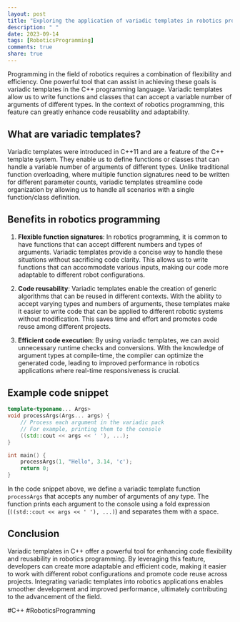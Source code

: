 ```yaml
---
layout: post
title: "Exploring the application of variadic templates in robotics programming with C++"
description: " "
date: 2023-09-14
tags: [RoboticsProgramming]
comments: true
share: true
---
```


Programming in the field of robotics requires a combination of flexibility and efficiency. One powerful tool that can assist in achieving these goals is variadic templates in the C++ programming language. Variadic templates allow us to write functions and classes that can accept a variable number of arguments of different types. In the context of robotics programming, this feature can greatly enhance code reusability and adaptability.

## What are variadic templates?

Variadic templates were introduced in C++11 and are a feature of the C++ template system. They enable us to define functions or classes that can handle a variable number of arguments of different types. Unlike traditional function overloading, where multiple function signatures need to be written for different parameter counts, variadic templates streamline code organization by allowing us to handle all scenarios with a single function/class definition.

## Benefits in robotics programming

1. **Flexible function signatures**: In robotics programming, it is common to have functions that can accept different numbers and types of arguments. Variadic templates provide a concise way to handle these situations without sacrificing code clarity. This allows us to write functions that can accommodate various inputs, making our code more adaptable to different robot configurations.

2. **Code reusability**: Variadic templates enable the creation of generic algorithms that can be reused in different contexts. With the ability to accept varying types and numbers of arguments, these templates make it easier to write code that can be applied to different robotic systems without modification. This saves time and effort and promotes code reuse among different projects.

3. **Efficient code execution**: By using variadic templates, we can avoid unnecessary runtime checks and conversions. With the knowledge of argument types at compile-time, the compiler can optimize the generated code, leading to improved performance in robotics applications where real-time responsiveness is crucial.

## Example code snippet

```cpp
template<typename... Args>
void processArgs(Args... args) {
    // Process each argument in the variadic pack
    // For example, printing them to the console
    ((std::cout << args << ' '), ...);
}

int main() {
    processArgs(1, "Hello", 3.14, 'c');
    return 0;
}
```

In the code snippet above, we define a variadic template function `processArgs` that accepts any number of arguments of any type. The function prints each argument to the console using a fold expression (`((std::cout << args << ' '), ...)`) and separates them with a space.

## Conclusion

Variadic templates in C++ offer a powerful tool for enhancing code flexibility and reusability in robotics programming. By leveraging this feature, developers can create more adaptable and efficient code, making it easier to work with different robot configurations and promote code reuse across projects. Integrating variadic templates into robotics applications enables smoother development and improved performance, ultimately contributing to the advancement of the field.

#C++ #RoboticsProgramming